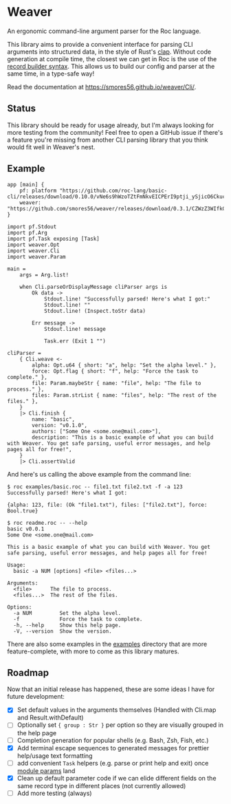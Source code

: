 Weaver
======

An ergonomic command-line argument parser for the Roc language.

This library aims to provide a convenient interface for parsing CLI arguments
into structured data, in the style of Rust's [clap](https://github.com/clap-rs/clap).
Without code generation at compile time, the closest we can get in Roc is the use of the
[record builder syntax](https://www.roc-lang.org/examples/RecordBuilder/README.html).
This allows us to build our config and parser at the same time, in a type-safe way!

Read the documentation at <https://smores56.github.io/weaver/Cli/>.

## Status

This library should be ready for usage already, but I'm always looking for more testing
from the community! Feel free to open a GitHub issue if there's a feature you're missing
from another CLI parsing library that you think would fit well in Weaver's nest.

## Example

```roc
app [main] {
    pf: platform "https://github.com/roc-lang/basic-cli/releases/download/0.10.0/vNe6s9hWzoTZtFmNkvEICPErI9ptji_ySjicO6CkucY.tar.br",
    weaver: "https://github.com/smores56/weaver/releases/download/0.3.1/CZWzZ3WIfkG5_rxdcwPQ0PqgrlZQFwKQUi2zyMYddXc.tar.br",
}

import pf.Stdout
import pf.Arg
import pf.Task exposing [Task]
import weaver.Opt
import weaver.Cli
import weaver.Param

main =
    args = Arg.list!

    when Cli.parseOrDisplayMessage cliParser args is
        Ok data ->
            Stdout.line! "Successfully parsed! Here's what I got:"
            Stdout.line! ""
            Stdout.line! (Inspect.toStr data)

        Err message ->
            Stdout.line! message

            Task.err (Exit 1 "")

cliParser =
    { Cli.weave <-
        alpha: Opt.u64 { short: "a", help: "Set the alpha level." },
        force: Opt.flag { short: "f", help: "Force the task to complete." },
        file: Param.maybeStr { name: "file", help: "The file to process." },
        files: Param.strList { name: "files", help: "The rest of the files." },
    }
    |> Cli.finish {
        name: "basic",
        version: "v0.1.0",
        authors: ["Some One <some.one@mail.com>"],
        description: "This is a basic example of what you can build with Weaver. You get safe parsing, useful error messages, and help pages all for free!",
    }
    |> Cli.assertValid
```

And here's us calling the above example from the command line:

```console
$ roc examples/basic.roc -- file1.txt file2.txt -f -a 123
Successfully parsed! Here's what I got:

{alpha: 123, file: (Ok "file1.txt"), files: ["file2.txt"], force: Bool.true}

$ roc readme.roc -- --help
basic v0.0.1
Some One <some.one@mail.com>

This is a basic example of what you can build with Weaver. You get safe parsing, useful error messages, and help pages all for free!

Usage:
  basic -a NUM [options] <file> <files...>

Arguments:
  <file>      The file to process.
  <files...>  The rest of the files.

Options:
  -a NUM         Set the alpha level.
  -f             Force the task to complete.
  -h, --help     Show this help page.
  -V, --version  Show the version.
```

There are also some examples in the [examples](./examples) directory that are more feature-complete,
with more to come as this library matures.

## Roadmap

Now that an initial release has happened, these are some ideas I have for future development:

- [X] Set default values in the arguments themselves (Handled with Cli.map and Result.withDefault)
- [ ] Optionally set `{ group : Str }` per option so they are visually grouped in the help page
- [ ] Completion generation for popular shells (e.g. Bash, Zsh, Fish, etc.)
- [X] Add terminal escape sequences to generated messages for prettier help/usage text formatting
- [ ] add convenient `Task` helpers (e.g. parse or print help and exit) once [module params](https://docs.google.com/document/u/0/d/110MwQi7Dpo1Y69ECFXyyvDWzF4OYv1BLojIm08qDTvg) land
- [X] Clean up default parameter code if we can elide different fields on the same record type in different places (not currently allowed)
- [ ] Add more testing (always)
